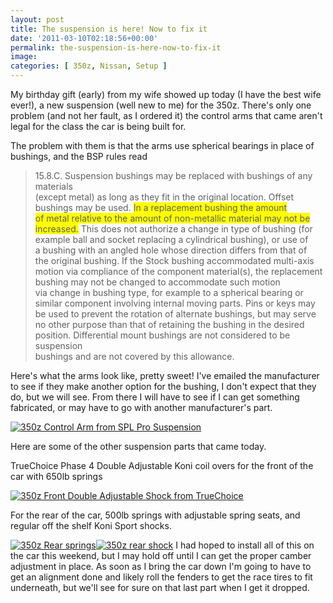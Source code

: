```yaml
---
layout: post
title: The suspension is here! Now to fix it
date: '2011-03-10T02:18:56+00:00'
permalink: the-suspension-is-here-now-to-fix-it
image:
categories: [ 350z, Nissan, Setup ]
---
```

My birthday gift (early) from my wife showed up today (I have the best wife ever!), a new suspension (well new to me) for the 350z. There's only one problem (and not her fault, as I ordered it) the control arms that came aren't legal for the class the car is being built for.

The problem with them is that the arms use spherical bearings in place of bushings, and the BSP rules read   
<blockquote>   15.8.C. Suspension bushings may be replaced with bushings of any materials      <br />(except metal) as long as they fit in the original location. Offset       <br />bushings may be used. <font style="background-color: #ffff00">In a replacement bushing the amount        <br />of metal relative to the amount of non-metallic material may not be         <br />increased.</font> This does not authorize a change in type of bushing (for       <br />example ball and socket replacing a cylindrical bushing), or use of       <br />a bushing with an angled hole whose direction differs from that of       <br />the original bushing. If the Stock bushing accommodated multi-axis       <br />motion via compliance of the component material(s), the replacement       <br />bushing may not be changed to accommodate such motion       <br />via change in bushing type, for example to a spherical bearing or       <br />similar component involving internal moving parts. Pins or keys may       <br />be used to prevent the rotation of alternate bushings, but may serve       <br />no other purpose than that of retaining the bushing in the desired       <br />position. Differential mount bushings are not considered to be suspension       <br />bushings and are not covered by this allowance. </blockquote>  

Here's what the arms look like, pretty sweet! I've emailed the manufacturer to see if they make another option for the bushing, I don't expect that they do, but we will see. From there I will have to see if I can get something fabricated, or may have to go with another manufacturer's part.

<a title="350z Control Arm from SPL Pro Suspension" href="https://www.flickr.com/photos/17726343@N00/5513796701/"><img border="0" alt="350z Control Arm from SPL Pro Suspension" src="https://static.flickr.com/5293/5513796701_f2ee5a4d25.jpg" /></a>

Here are some of the other suspension parts that came today.

TrueChoice Phase 4 Double Adjustable Koni coil overs for the front of the car with 650lb springs

<a title="350z Front Double Adjustable Shock from TrueChoice" href="https://www.flickr.com/photos/17726343@N00/5514392224/"><img border="0" alt="350z Front Double Adjustable Shock from TrueChoice" src="https://static.flickr.com/5097/5514392224_2477fc61af_m.jpg" /></a>

For the rear of the car, 500lb springs with adjustable spring seats, and regular off the shelf Koni Sport shocks.

<a title="350z Rear springs" href="https://www.flickr.com/photos/17726343@N00/5513796525/"><img border="0" alt="350z Rear springs" src="https://static.flickr.com/5015/5513796525_a5ac164195_m.jpg" /></a><a title="350z rear shock" href="https://www.flickr.com/photos/17726343@N00/5514392412/"><img border="0" alt="350z rear shock" src="https://static.flickr.com/5212/5514392412_07144deee9_m.jpg" /></a>      I had hoped to install all of this on the car this weekend, but I may hold off until I can get the proper camber adjustment in place. As soon as I bring the car down I'm going to have to get an alignment done and likely roll the fenders to get the race tires to fit underneath, but we'll see for sure on that last part when I get it dropped.


